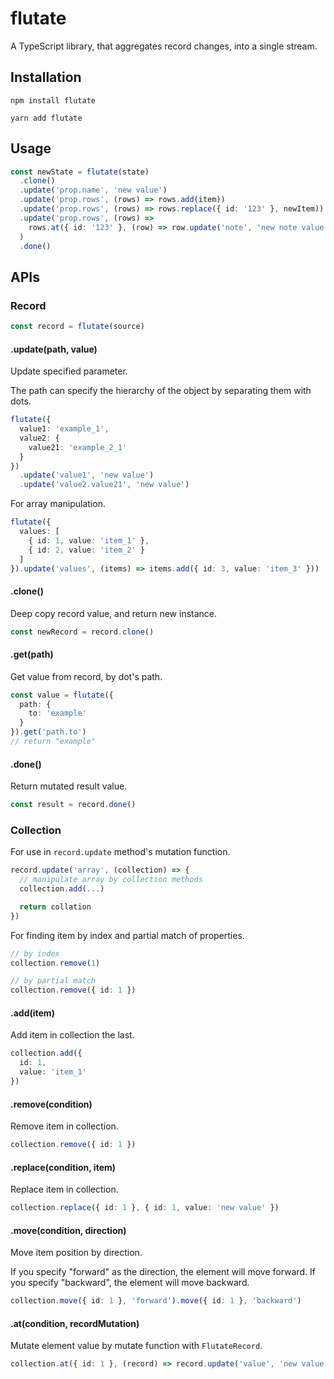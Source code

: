 # flutate

A TypeScript library, that aggregates record changes, into a single stream.

## Installation

```
npm install flutate
```

```
yarn add flutate
```

## Usage

```ts
const newState = flutate(state)
  .clone()
  .update('prop.name', 'new value')
  .update('prop.rows', (rows) => rows.add(item))
  .update('prop.rows', (rows) => rows.replace({ id: '123' }, newItem))
  .update('prop.rows', (rows) =>
    rows.at({ id: '123' }, (row) => row.update('note', 'new note value'))
  )
  .done()
```

## APIs

### Record

```ts
const record = flutate(source)
```

#### .update(path, value)

Update specified parameter.

The path can specify the hierarchy of the object by separating them with dots.

```ts
flutate({
  value1: 'example_1',
  value2: {
    value21: 'example_2_1'
  }
})
  .update('value1', 'new value')
  .update('value2.value21', 'new value')
```

For array manipulation.

```ts
flutate({
  values: [
    { id: 1, value: 'item_1' },
    { id: 2, value: 'item_2' }
  ]
}).update('values', (items) => items.add({ id: 3, value: 'item_3' }))
```

#### .clone()

Deep copy record value, and return new instance.

```ts
const newRecord = record.clone()
```

#### .get(path)

Get value from record, by dot's path.

```ts
const value = flutate({
  path: {
    to: 'example'
  }
}).get('path.to')
// return "example"
```

#### .done()

Return mutated result value.

```ts
const result = record.done()
```

### Collection

For use in `record.update` method's mutation function.

```ts
record.update('array', (collection) => {
  // manipulate array by collection methods
  collection.add(...)

  return collation
})
```

For finding item by index and partial match of properties.

```ts
// by index
collection.remove(1)

// by partial match
collection.remove({ id: 1 })
```

#### .add(item)

Add item in collection the last.

```ts
collection.add({
  id: 1,
  value: 'item_1'
})
```

#### .remove(condition)

Remove item in collection.

```ts
collection.remove({ id: 1 })
```

#### .replace(condition, item)

Replace item in collection.

```ts
collection.replace({ id: 1 }, { id: 1, value: 'new value' })
```

#### .move(condition, direction)

Move item position by direction.

If you specify "forward" as the direction, the element will move forward.
If you specify "backward", the element will move backward.

```ts
collection.move({ id: 1 }, 'forward').move({ id: 1 }, 'backward')
```

#### .at(condition, recordMutation)

Mutate element value by mutate function with `FlutateRecord`.

```ts
collection.at({ id: 1 }, (record) => record.update('value', 'new value'))
```
